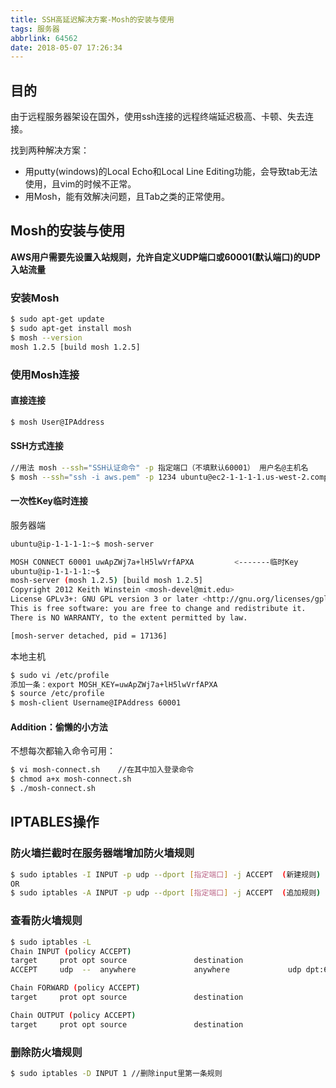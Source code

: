 ```yaml
---
title: SSH高延迟解决方案-Mosh的安装与使用
tags: 服务器
abbrlink: 64562
date: 2018-05-07 17:26:34
---
```


## 目的
由于远程服务器架设在国外，使用ssh连接的远程终端延迟极高、卡顿、失去连接。  

找到两种解决方案：
- 用putty(windows)的Local Echo和Local Line Editing功能，会导致tab无法使用，且vim的时候不正常。
- 用Mosh，能有效解决问题，且Tab之类的正常使用。

<!--More-->

## Mosh的安装与使用
**AWS用户需要先设置入站规则，允许自定义UDP端口或60001(默认端口)的UDP入站流量**
### 安装Mosh
``` bash
$ sudo apt-get update
$ sudo apt-get install mosh
$ mosh --version
mosh 1.2.5 [build mosh 1.2.5]
```
### 使用Mosh连接
#### 直接连接
``` bash
$ mosh User@IPAddress
```

#### SSH方式连接
``` bash
//用法 mosh --ssh="SSH认证命令" -p 指定端口（不填默认60001） 用户名@主机名
$ mosh --ssh="ssh -i aws.pem" -p 1234 ubuntu@ec2-1-1-1-1.us-west-2.compute.amazonaws.com
```
#### 一次性Key临时连接
服务器端
``` bash
ubuntu@ip-1-1-1-1:~$ mosh-server 

MOSH CONNECT 60001 uwApZWj7a+lH5lwVrfAPXA         <-------临时Key
ubuntu@ip-1-1-1-1:~$ 
mosh-server (mosh 1.2.5) [build mosh 1.2.5]
Copyright 2012 Keith Winstein <mosh-devel@mit.edu>
License GPLv3+: GNU GPL version 3 or later <http://gnu.org/licenses/gpl.html>.
This is free software: you are free to change and redistribute it.
There is NO WARRANTY, to the extent permitted by law.

[mosh-server detached, pid = 17136]
```
本地主机
``` bash
$ sudo vi /etc/profile
添加一条：export MOSH_KEY=uwApZWj7a+lH5lwVrfAPXA
$ source /etc/profile
$ mosh-client Username@IPAddress 60001
```

#### Addition：偷懒的小方法
不想每次都输入命令可用：
``` bash
$ vi mosh-connect.sh    //在其中加入登录命令
$ chmod a+x mosh-connect.sh
$ ./mosh-connect.sh
```

## IPTABLES操作  
### 防火墙拦截时在服务器端增加防火墙规则
``` bash
$ sudo iptables -I INPUT -p udp --dport [指定端口] -j ACCEPT  (新建规则)
OR
$ sudo iptables -A INPUT -p udp --dport [指定端口] -j ACCEPT  (追加规则)
```
### 查看防火墙规则
``` bash
$ sudo iptables -L
Chain INPUT (policy ACCEPT)
target     prot opt source               destination         
ACCEPT     udp  --  anywhere             anywhere             udp dpt:60001

Chain FORWARD (policy ACCEPT)
target     prot opt source               destination         

Chain OUTPUT (policy ACCEPT)
target     prot opt source               destination
```
### 删除防火墙规则
``` bash
$ sudo iptables -D INPUT 1 //删除input里第一条规则
```

